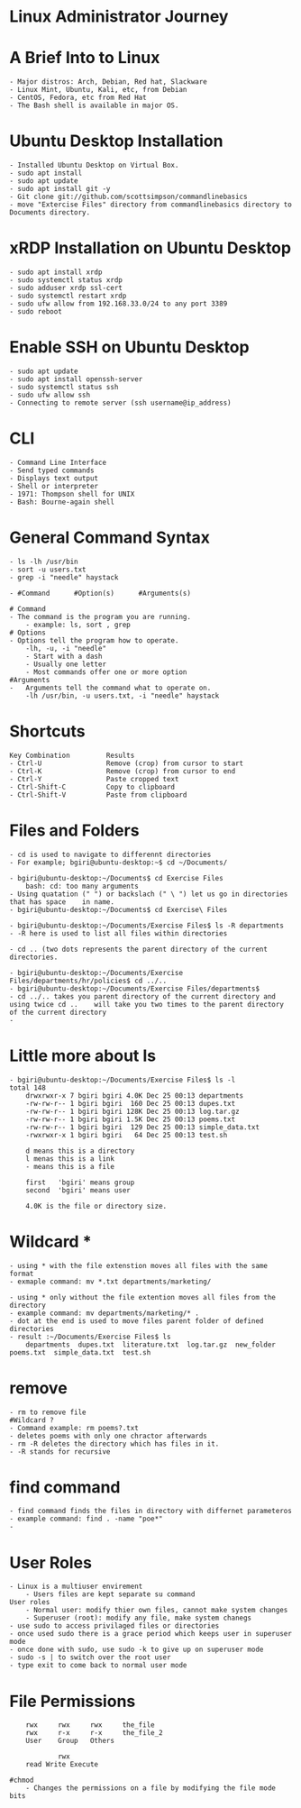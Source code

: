 # Linux Administrator Journey

# A Brief Into to Linux
	- Major distros: Arch, Debian, Red hat, Slackware
	- Linux Mint, Ubuntu, Kali, etc, from Debian
	- CentOS, Fedora, etc from Red Hat
	- The Bash shell is available in major OS.

# Ubuntu Desktop Installation
	- Installed Ubuntu Desktop on Virtual Box.
	- sudo apt install
	- sudo apt update
	- sudo apt install git -y
	- Git clone git://github.com/scottsimpson/commandlinebasics
	- move "Extercise Files" directory from commandlinebasics directory to Documents directory.
	
# xRDP Installation on Ubuntu Desktop
	- sudo apt install xrdp 
	- sudo systemctl status xrdp
	- sudo adduser xrdp ssl-cert  
	- sudo systemctl restart xrdp
	- sudo ufw allow from 192.168.33.0/24 to any port 3389
	- sudo reboot
	
# Enable SSH on Ubuntu Desktop
	- sudo apt update
	- sudo apt install openssh-server
	- sudo systemctl status ssh
	- sudo ufw allow ssh
	- Connecting to remote server (ssh username@ip_address)

# CLI
	- Command Line Interface
	- Send typed commands
	- Displays text output
	- Shell or interpreter
	- 1971: Thompson shell for UNIX
	- Bash: Bourne-again shell

# General Command Syntax
	- ls -lh /usr/bin
	- sort -u users.txt
	- grep -i "needle" haystack
	
	- #Command		#Option(s) 		#Arguments(s)
	
	# Command
	- The command is the program you are running.
		- example: ls, sort , grep
	# Options
	- Options tell the program how to operate.
		-lh, -u, -i "needle"
		- Start with a dash
		- Usually one letter
		- Most commands offer one or more option
	#Arguments
	-	Arguments tell the command what to operate on.
		-lh /usr/bin, -u users.txt, -i "needle" haystack

# Shortcuts
    
    Key Combination 		Results
    - Ctrl-U 				Remove (crop) from cursor to start
    - Ctrl-K				Remove (crop) from cursor to end
    - Ctrl-Y				Paste cropped text
    - Ctrl-Shift-C			Copy to clipboard
    - Ctrl-Shift-V			Paste from clipboard
	
# Files and Folders
	- cd is used to navigate to differennt directories
	- For example; bgiri@ubuntu-desktop:~$ cd ~/Documents/
	
	- bgiri@ubuntu-desktop:~/Documents$ cd Exercise Files
		bash: cd: too many arguments
	- Using quatation (" ") or backslach (" \ ") let us go in directories that has space 	in name.
	- bgiri@ubuntu-desktop:~/Documents$ cd Exercise\ Files
	
	- bgiri@ubuntu-desktop:~/Documents/Exercise Files$ ls -R departments
	- -R here is used to list all files within directories
	
	- cd .. (two dots represents the parent directory of the current directories.
	
	- bgiri@ubuntu-desktop:~/Documents/Exercise Files/departments/hr/policies$ cd ../..
	- bgiri@ubuntu-desktop:~/Documents/Exercise Files/departments$
	- cd ../.. takes you parent directory of the current directory and using twice cd ..  	will take you two times to the parent directory of the current directory
	- 

# Little more about ls
	- bgiri@ubuntu-desktop:~/Documents/Exercise Files$ ls -l
	total 148
		drwxrwxr-x 7 bgiri bgiri 4.0K Dec 25 00:13 departments
		-rw-rw-r-- 1 bgiri bgiri  160 Dec 25 00:13 dupes.txt
		-rw-rw-r-- 1 bgiri bgiri 128K Dec 25 00:13 log.tar.gz
		-rw-rw-r-- 1 bgiri bgiri 1.5K Dec 25 00:13 poems.txt
		-rw-rw-r-- 1 bgiri bgiri  129 Dec 25 00:13 simple_data.txt
		-rwxrwxr-x 1 bgiri bgiri   64 Dec 25 00:13 test.sh
		
		d means this is a directory
		l menas this is a link
		- means this is a file
		
		first 	'bgiri' means group
		second 	'bgiri' means user
		
		4.0K is the file or directory size.
	
# Wildcard *
	- using * with the file extenstion moves all files with the same format
	- exmaple command: mv *.txt departments/marketing/
	
	- using * only without the file extention moves all files from the directory
	- example command: mv departments/marketing/* .
	- dot at the end is used to move files parent folder of defined directories
	- result :~/Documents/Exercise Files$ ls
		departments  dupes.txt  literature.txt  log.tar.gz  new_folder  poems.txt  simple_data.txt  test.sh

# remove
	- rm to remove file
	#Wildcard ?
	- Command example: rm poems?.txt
	- deletes poems with only one chractor afterwards
	- rm -R deletes the directory which has files in it.
	- -R stands for recursive
	
# find command
	- find command finds the files in directory with differnet parameteros
	- example command: find . -name "poe*"
	- 

# User Roles
	- Linux is a multiuser envirement
		- Users files are kept separate su command
	User roles
		- Normal user: modify thier own files, cannot make system changes
		- Superuser (root): modify any file, make system chanegs
	- use sudo to access privilaged files or directories
	- once used sudo there is a grace period which keeps user in superuser mode
	- once done with sudo, use sudo -k to give up on superuser mode
	- sudo -s | to switch over the root user
	- type exit to come back to normal user mode

# File Permissions
		rwx		rwx		rwx		the_file
		rwx		r-x		r-x		the_file_2
		User	Group	Others
		
				rwx					
		read Write Execute
		
	#chmod
		- Changes the permissions on a file by modifying the file mode bits
